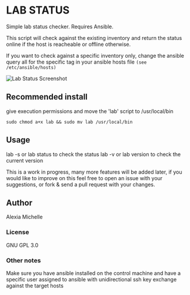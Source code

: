 # LAB STATUS

Simple lab status checker. Requires Ansible.

This script will check against the existing inventory and return the status online if the host is reacheable or offline otherwise.

If you want to check against a specific inventory only, change the ansible query all for the specific tag in your ansible hosts file 
```(see /etc/ansible/hosts)```

![Lab Status Screenshot](lab-status-screenshot.png)


## Recommended install

give execution permissions and move the 'lab' script to /usr/local/bin

```sudo chmod a+x lab && sudo mv lab /usr/local/bin```

## Usage

lab -s or lab status to check the status
lab -v or lab version to check the current version

This is a work in progress, many more features will be added later, if you would like to improve on this feel free to open an issue with your suggestions,
or fork & send a pull request with your changes.

## Author

Alexia Michelle 


### License

GNU GPL 3.0

### Other notes

Make sure you have ansible installed on the control machine and have a specific user assigned to ansible with unidirectional ssh key exchange against the target hosts
